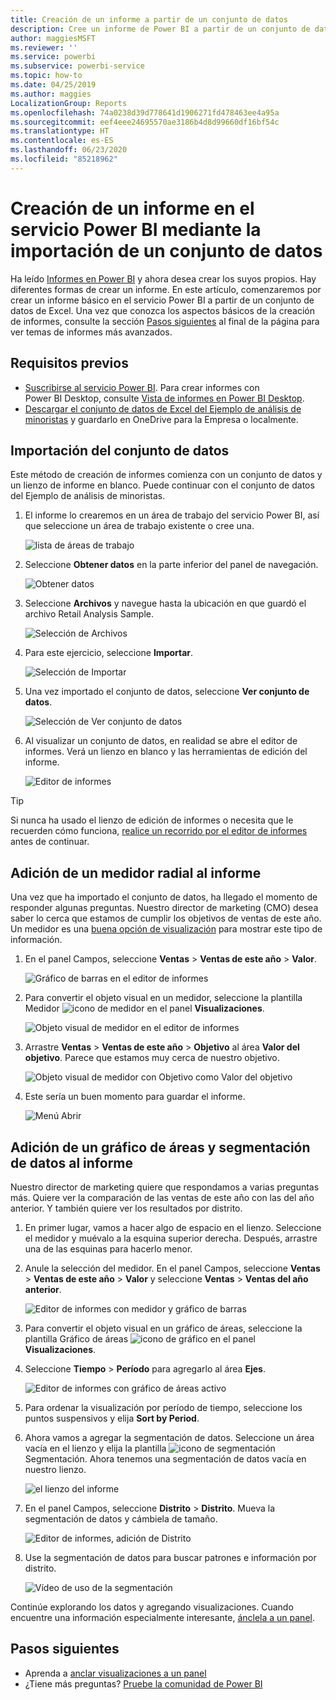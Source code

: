 ```yaml
---
title: Creación de un informe a partir de un conjunto de datos
description: Cree un informe de Power BI a partir de un conjunto de datos.
author: maggiesMSFT
ms.reviewer: ''
ms.service: powerbi
ms.subservice: powerbi-service
ms.topic: how-to
ms.date: 04/25/2019
ms.author: maggies
LocalizationGroup: Reports
ms.openlocfilehash: 74a0238d39d778641d1906271fd478463ee4a95a
ms.sourcegitcommit: eef4eee24695570ae3186b4d8d99660df16bf54c
ms.translationtype: HT
ms.contentlocale: es-ES
ms.lasthandoff: 06/23/2020
ms.locfileid: "85218962"
---
```

# <a name="create-a-report-in-the-power-bi-service-by-importing-a-dataset"></a>Creación de un informe en el servicio Power BI mediante la importación de un conjunto de datos
Ha leído [Informes en Power BI](../consumer/end-user-reports.md) y ahora desea crear los suyos propios. Hay diferentes formas de crear un informe. En este artículo, comenzaremos por crear un informe básico en el servicio Power BI a partir de un conjunto de datos de Excel. Una vez que conozca los aspectos básicos de la creación de informes, consulte la sección [Pasos siguientes](#next-steps) al final de la página para ver temas de informes más avanzados.  

## <a name="prerequisites"></a>Requisitos previos
- [Suscribirse al servicio Power BI](../fundamentals/service-self-service-signup-for-power-bi.md). Para crear informes con Power BI Desktop, consulte [Vista de informes en Power BI Desktop](desktop-report-view.md). 
- [Descargar el conjunto de datos de Excel del Ejemplo de análisis de minoristas](https://go.microsoft.com/fwlink/?LinkId=529778) y guardarlo en OneDrive para la Empresa o localmente.

## <a name="import-the-dataset"></a>Importación del conjunto de datos
Este método de creación de informes comienza con un conjunto de datos y un lienzo de informe en blanco. Puede continuar con el conjunto de datos del Ejemplo de análisis de minoristas.

1. El informe lo crearemos en un área de trabajo del servicio Power BI, así que seleccione un área de trabajo existente o cree una.
   
   ![lista de áreas de trabajo](media/service-report-create-new/power-bi-workspaces2.png)
2. Seleccione **Obtener datos** en la parte inferior del panel de navegación.
   
   ![Obtener datos](media/service-report-create-new/power-bi-get-data3.png)
3. Seleccione **Archivos** y navegue hasta la ubicación en que guardó el archivo Retail Analysis Sample.
   
    ![Selección de Archivos](media/service-report-create-new/power-bi-select-files.png)
4. Para este ejercicio, seleccione **Importar**.
   
   ![Selección de Importar](media/service-report-create-new/power-bi-import.png)
5. Una vez importado el conjunto de datos, seleccione **Ver conjunto de datos**.
   
   ![Selección de Ver conjunto de datos](media/service-report-create-new/power-bi-view-dataset.png)
6. Al visualizar un conjunto de datos, en realidad se abre el editor de informes.  Verá un lienzo en blanco y las herramientas de edición del informe.
   
   ![Editor de informes](media/service-report-create-new/power-bi-blank-report.png)

> [!TIP]
> Si nunca ha usado el lienzo de edición de informes o necesita que le recuerden cómo funciona, [realice un recorrido por el editor de informes](service-the-report-editor-take-a-tour.md) antes de continuar. 
> 

## <a name="add-a-radial-gauge-to-the-report"></a>Adición de un medidor radial al informe
Una vez que ha importado el conjunto de datos, ha llegado el momento de responder algunas preguntas.  Nuestro director de marketing (CMO) desea saber lo cerca que estamos de cumplir los objetivos de ventas de este año. Un medidor es una [buena opción de visualización](../visuals/power-bi-report-visualizations.md) para mostrar este tipo de información.

1. En el panel Campos, seleccione **Ventas** > **Ventas de este año** > **Valor**.
   
    ![Gráfico de barras en el editor de informes](media/service-report-create-new/power-bi-report-step1.png)
2. Para convertir el objeto visual en un medidor, seleccione la plantilla Medidor ![icono de medidor](media/service-report-create-new/powerbi-gauge-icon.png) en el panel **Visualizaciones**.
   
    ![Objeto visual de medidor en el editor de informes](media/service-report-create-new/power-bi-report-step2.png)
3. Arrastre **Ventas** > **Ventas de este año** > **Objetivo** al área **Valor del objetivo**. Parece que estamos muy cerca de nuestro objetivo.
   
    ![Objeto visual de medidor con Objetivo como Valor del objetivo](media/service-report-create-new/power-bi-report-step3.png)
4. Este sería un buen momento para guardar el informe.
   
   ![Menú Abrir](media/service-report-create-new/powerbi-save.png)

## <a name="add-an-area-chart-and-slicer-to-the-report"></a>Adición de un gráfico de áreas y segmentación de datos al informe
Nuestro director de marketing quiere que respondamos a varias preguntas más. Quiere ver la comparación de las ventas de este año con las del año anterior. Y también quiere ver los resultados por distrito.

1. En primer lugar, vamos a hacer algo de espacio en el lienzo. Seleccione el medidor y muévalo a la esquina superior derecha. Después, arrastre una de las esquinas para hacerlo menor.
2. Anule la selección del medidor. En el panel Campos, seleccione **Ventas** > **Ventas de este año** > **Valor** y seleccione **Ventas** > **Ventas del año anterior**.
   
    ![Editor de informes con medidor y gráfico de barras](media/service-report-create-new/power-bi-report-step4.png)
3. Para convertir el objeto visual en un gráfico de áreas, seleccione la plantilla Gráfico de áreas ![icono de gráfico](media/service-report-create-new/power-bi-areachart-icon.png) en el panel **Visualizaciones**.
4. Seleccione **Tiempo** > **Período** para agregarlo al área **Ejes**.
   
    ![Editor de informes con gráfico de áreas activo](media/service-report-create-new/power-bi-report-step5.png)
5. Para ordenar la visualización por período de tiempo, seleccione los puntos suspensivos y elija **Sort by Period**.
6. Ahora vamos a agregar la segmentación de datos. Seleccione un área vacía en el lienzo y elija la plantilla ![icono de segmentación](media/service-report-create-new/power-bi-slicer-icon.png) Segmentación. Ahora tenemos una segmentación de datos vacía en nuestro lienzo.
   
    ![el lienzo del informe](media/service-report-create-new/power-bi-report-step6.png)    
7. En el panel Campos, seleccione **Distrito**  >  **Distrito**. Mueva la segmentación de datos y cámbiela de tamaño.
   
    ![Editor de informes, adición de Distrito](media/service-report-create-new/power-bi-report-step7.png)  
8. Use la segmentación de datos para buscar patrones e información por distrito.
   
   ![Vídeo de uso de la segmentación](media/service-report-create-new/power-bi-slicer-video2.gif)  

Continúe explorando los datos y agregando visualizaciones. Cuando encuentre una información especialmente interesante, [ánclela a un panel](service-dashboard-pin-tile-from-report.md).

## <a name="next-steps"></a>Pasos siguientes

* Aprenda a [anclar visualizaciones a un panel](service-dashboard-pin-tile-from-report.md)   
* ¿Tiene más preguntas? [Pruebe la comunidad de Power BI](https://community.powerbi.com/)
